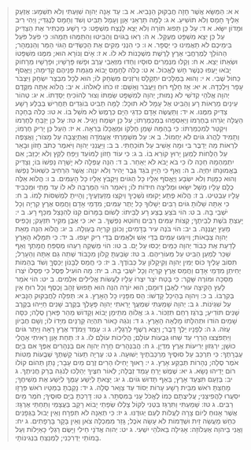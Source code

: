 > א א: הַמַּשָּׂא אֲשֶׁר חָזָה חֲבַקּוּק הַנָּבִיא.
> א ב: עַד אָנָה יְהוָה שִׁוַּעְתִּי וְלֹא תִשְׁמָע:  אֶזְעַק אֵלֶיךָ חָמָס וְלֹא תוֹשִׁיעַ.
> א ג: לָמָּה תַרְאֵנִי אָוֶן וְעָמָל תַּבִּיט וְשֹׁד וְחָמָס לְנֶגְדִּי; וַיְהִי רִיב וּמָדוֹן יִשָּׂא.
> א ד: עַל כֵּן תָּפוּג תּוֹרָה וְלֹא יֵצֵא לָנֶצַח מִשְׁפָּט:  כִּי רָשָׁע מַכְתִּיר אֶת הַצַּדִּיק עַל כֵּן יֵצֵא מִשְׁפָּט מְעֻקָּל.
> א ה: רְאוּ בַגּוֹיִם וְהַבִּיטוּ וְהִתַּמְּהוּ תְּמָהוּ:  כִּי פֹעַל פֹּעֵל בִּימֵיכֶם לֹא תַאֲמִינוּ כִּי יְסֻפָּר.
> א ו: כִּי הִנְנִי מֵקִים אֶת הַכַּשְׂדִּים הַגּוֹי הַמַּר וְהַנִּמְהָר; הַהוֹלֵךְ לְמֶרְחֲבֵי אֶרֶץ לָרֶשֶׁת מִשְׁכָּנוֹת לֹּא לוֹ.
> א ז: אָיֹם וְנוֹרָא הוּא; מִמֶּנּוּ מִשְׁפָּטוֹ וּשְׂאֵתוֹ יֵצֵא.
> א ח: וְקַלּוּ מִנְּמֵרִים סוּסָיו וְחַדּוּ מִזְּאֵבֵי עֶרֶב וּפָשׁוּ פָּרָשָׁיו; וּפָרָשָׁיו מֵרָחוֹק יָבֹאוּ יָעֻפוּ כְּנֶשֶׁר חָשׁ לֶאֱכוֹל.
> א ט: כֻּלֹּה לְחָמָס יָבוֹא מְגַמַּת פְּנֵיהֶם קָדִימָה; וַיֶּאֱסֹף כַּחוֹל שֶׁבִי.
> א י: וְהוּא בַּמְּלָכִים יִתְקַלָּס וְרֹזְנִים מִשְׂחָק לוֹ; הוּא לְכָל מִבְצָר יִשְׂחָק וַיִּצְבֹּר עָפָר וַיִּלְכְּדָהּ.
> א יא: אָז חָלַף רוּחַ וַיַּעֲבֹר וְאָשֵׁם:  זוּ כֹחוֹ לֵאלֹהוֹ.
> א יב: הֲלוֹא אַתָּה מִקֶּדֶם יְהוָה אֱלֹהַי קְדֹשִׁי לֹא נָמוּת; יְהוָה לְמִשְׁפָּט שַׂמְתּוֹ וְצוּר לְהוֹכִיחַ יְסַדְתּוֹ.
> א יג: טְהוֹר עֵינַיִם מֵרְאוֹת רָע וְהַבִּיט אֶל עָמָל לֹא תוּכָל:  לָמָּה תַבִּיט בּוֹגְדִים תַּחֲרִישׁ בְּבַלַּע רָשָׁע צַדִּיק מִמֶּנּוּ.
> א יד: וַתַּעֲשֶׂה אָדָם כִּדְגֵי הַיָּם כְּרֶמֶשׂ לֹא מֹשֵׁל בּוֹ.
> א טו: כֻּלֹּה בְּחַכָּה הֵעֲלָה יְגֹרֵהוּ בְחֶרְמוֹ וְיַאַסְפֵהוּ בְּמִכְמַרְתּוֹ; עַל כֵּן יִשְׂמַח וְיָגִיל.
> א טז: עַל כֵּן יְזַבֵּחַ לְחֶרְמוֹ וִיקַטֵּר לְמִכְמַרְתּוֹ:  כִּי בָהֵמָּה שָׁמֵן חֶלְקוֹ וּמַאֲכָלוֹ בְּרִאָה.
> א יז: הַעַל כֵּן יָרִיק חֶרְמוֹ; וְתָמִיד לַהֲרֹג גּוֹיִם לֹא יַחְמוֹל.
> ב א: עַל מִשְׁמַרְתִּי אֶעֱמֹדָה וְאֶתְיַצְּבָה עַל מָצוֹר; וַאֲצַפֶּה לִרְאוֹת מַה יְדַבֶּר בִּי וּמָה אָשִׁיב עַל תּוֹכַחְתִּי.
> ב ב: וַיַּעֲנֵנִי יְהוָה וַיֹּאמֶר כְּתֹב חָזוֹן וּבָאֵר עַל הַלֻּחוֹת לְמַעַן יָרוּץ קוֹרֵא בוֹ.
> ב ג: כִּי עוֹד חָזוֹן לַמּוֹעֵד וְיָפֵחַ לַקֵּץ וְלֹא יְכַזֵּב; אִם יִתְמַהְמָהּ חַכֵּה לוֹ כִּי בֹא יָבֹא לֹא יְאַחֵר.
> ב ד: הִנֵּה עֻפְּלָה לֹא יָשְׁרָה נַפְשׁוֹ בּוֹ; וְצַדִּיק בֶּאֱמוּנָתוֹ יִחְיֶה.
> ב ה: וְאַף כִּי הַיַּיִן בֹּגֵד גֶּבֶר יָהִיר וְלֹא יִנְוֶה:  אֲשֶׁר הִרְחִיב כִּשְׁאוֹל נַפְשׁוֹ וְהוּא כַמָּוֶת וְלֹא יִשְׂבָּע וַיֶּאֱסֹף אֵלָיו כָּל הַגּוֹיִם וַיִּקְבֹּץ אֵלָיו כָּל הָעַמִּים.
> ב ו: הֲלוֹא אֵלֶּה כֻלָּם עָלָיו מָשָׁל יִשָּׂאוּ וּמְלִיצָה חִידוֹת לוֹ; וְיֹאמַר הוֹי הַמַּרְבֶּה לֹּא לוֹ עַד מָתַי וּמַכְבִּיד עָלָיו עַבְטִיט.
> ב ז: הֲלוֹא פֶתַע יָקוּמוּ נֹשְׁכֶיךָ וְיִקְצוּ מְזַעְזְעֶיךָ; וְהָיִיתָ לִמְשִׁסּוֹת לָמוֹ.
> ב ח: כִּי אַתָּה שַׁלּוֹתָ גּוֹיִם רַבִּים יְשָׁלּוּךָ כָּל יֶתֶר עַמִּים; מִדְּמֵי אָדָם וַחֲמַס אֶרֶץ קִרְיָה וְכָל יֹשְׁבֵי בָהּ.
> ב ט: הוֹי בֹּצֵעַ בֶּצַע רָע לְבֵיתוֹ:  לָשׂוּם בַּמָּרוֹם קִנּוֹ לְהִנָּצֵל מִכַּף רָע.
> ב י: יָעַצְתָּ בֹּשֶׁת לְבֵיתֶךָ; קְצוֹת עַמִּים רַבִּים וְחוֹטֵא נַפְשֶׁךָ.
> ב יא: כִּי אֶבֶן מִקִּיר תִּזְעָק; וְכָפִיס מֵעֵץ יַעֲנֶנָּה.
> ב יב: הוֹי בֹּנֶה עִיר בְּדָמִים; וְכוֹנֵן קִרְיָה בְּעַוְלָה.
> ב יג: הֲלוֹא הִנֵּה מֵאֵת יְהוָה צְבָאוֹת; וְיִיגְעוּ עַמִּים בְּדֵי אֵשׁ וּלְאֻמִּים בְּדֵי רִיק יִעָפוּ.
> ב יד: כִּי תִּמָּלֵא הָאָרֶץ לָדַעַת אֶת כְּבוֹד יְהוָה כַּמַּיִם יְכַסּוּ עַל יָם.
> ב טו: הוֹי מַשְׁקֵה רֵעֵהוּ מְסַפֵּחַ חֲמָתְךָ וְאַף שַׁכֵּר לְמַעַן הַבִּיט עַל מְעוֹרֵיהֶם.
> ב טז: שָׂבַעְתָּ קָלוֹן מִכָּבוֹד שְׁתֵה גַם אַתָּה וְהֵעָרֵל; תִּסּוֹב עָלֶיךָ כּוֹס יְמִין יְהוָה וְקִיקָלוֹן עַל כְּבוֹדֶךָ.
> ב יז: כִּי חֲמַס לְבָנוֹן יְכַסֶּךָּ וְשֹׁד בְּהֵמוֹת יְחִיתַן מִדְּמֵי אָדָם וַחֲמַס אֶרֶץ קִרְיָה וְכָל יֹשְׁבֵי בָהּ.
> ב יח: מָה הוֹעִיל פֶּסֶל כִּי פְסָלוֹ יֹצְרוֹ מַסֵּכָה וּמוֹרֶה שָּׁקֶר:  כִּי בָטַח יֹצֵר יִצְרוֹ עָלָיו לַעֲשׂוֹת אֱלִילִים אִלְּמִים.
> ב יט: הוֹי אֹמֵר לָעֵץ הָקִיצָה עוּרִי לְאֶבֶן דּוּמָם; הוּא יוֹרֶה הִנֵּה הוּא תָּפוּשׂ זָהָב וָכֶסֶף וְכָל רוּחַ אֵין בְּקִרְבּוֹ.
> ב כ: וַיהוָה בְּהֵיכַל קָדְשׁוֹ:  הַס מִפָּנָיו כָּל הָאָרֶץ.
> ג א: תְּפִלָּה לַחֲבַקּוּק הַנָּבִיא עַל שִׁגְיֹנוֹת.
> ג ב: יְהוָה שָׁמַעְתִּי שִׁמְעֲךָ יָרֵאתִי יְהוָה פָּעָלְךָ בְּקֶרֶב שָׁנִים חַיֵּיהוּ בְּקֶרֶב שָׁנִים תּוֹדִיעַ; בְּרֹגֶז רַחֵם תִּזְכּוֹר.
> ג ג: אֱלוֹהַּ מִתֵּימָן יָבוֹא וְקָדוֹשׁ מֵהַר פָּארָן סֶלָה; כִּסָּה שָׁמַיִם הוֹדוֹ וּתְהִלָּתוֹ מָלְאָה הָאָרֶץ.
> ג ד: וְנֹגַהּ כָּאוֹר תִּהְיֶה קַרְנַיִם מִיָּדוֹ לוֹ; וְשָׁם חֶבְיוֹן עֻזֹּה.
> ג ה: לְפָנָיו יֵלֶךְ דָּבֶר; וְיֵצֵא רֶשֶׁף לְרַגְלָיו.
> ג ו: עָמַד וַיְמֹדֶד אֶרֶץ רָאָה וַיַּתֵּר גּוֹיִם וַיִּתְפֹּצְצוּ הַרְרֵי עַד שַׁחוּ גִּבְעוֹת עוֹלָם; הֲלִיכוֹת עוֹלָם לוֹ.
> ג ז: תַּחַת אָוֶן רָאִיתִי אָהֳלֵי כוּשָׁן; יִרְגְּזוּן יְרִיעוֹת אֶרֶץ מִדְיָן.
> ג ח: הֲבִנְהָרִים חָרָה יְהוָה אִם בַּנְּהָרִים אַפֶּךָ אִם בַּיָּם עֶבְרָתֶךָ:  כִּי תִרְכַּב עַל סוּסֶיךָ מַרְכְּבֹתֶיךָ יְשׁוּעָה.
> ג ט: עֶרְיָה תֵעוֹר קַשְׁתֶּךָ שְׁבֻעוֹת מַטּוֹת אֹמֶר סֶלָה; נְהָרוֹת תְּבַקַּע אָרֶץ.
> ג י: רָאוּךָ יָחִילוּ הָרִים זֶרֶם מַיִם עָבָר; נָתַן תְּהוֹם קוֹלוֹ רוֹם יָדֵיהוּ נָשָׂא.
> ג יא: שֶׁמֶשׁ יָרֵחַ עָמַד זְבֻלָה; לְאוֹר חִצֶּיךָ יְהַלֵּכוּ לְנֹגַהּ בְּרַק חֲנִיתֶךָ.
> ג יב: בְּזַעַם תִּצְעַד אָרֶץ; בְּאַף תָּדוּשׁ גּוֹיִם.
> ג יג: יָצָאתָ לְיֵשַׁע עַמֶּךָ לְיֵשַׁע אֶת מְשִׁיחֶךָ; מָחַצְתָּ רֹּאשׁ מִבֵּית רָשָׁע עָרוֹת יְסוֹד עַד צַוָּאר סֶלָה.
> ג יד: נָקַבְתָּ בְמַטָּיו רֹאשׁ פְּרָזָו יִסְעֲרוּ לַהֲפִיצֵנִי; עֲלִיצֻתָם כְּמוֹ לֶאֱכֹל עָנִי בַּמִּסְתָּר.
> ג טו: דָּרַכְתָּ בַיָּם סוּסֶיךָ; חֹמֶר מַיִם רַבִּים.
> ג טז: שָׁמַעְתִּי וַתִּרְגַּז בִּטְנִי לְקוֹל צָלְלוּ שְׂפָתַי יָבוֹא רָקָב בַּעֲצָמַי וְתַחְתַּי אֶרְגָּז:  אֲשֶׁר אָנוּחַ לְיוֹם צָרָה לַעֲלוֹת לְעַם יְגוּדֶנּוּ.
> ג יז: כִּי תְאֵנָה לֹא תִפְרָח וְאֵין יְבוּל בַּגְּפָנִים כִּחֵשׁ מַעֲשֵׂה זַיִת וּשְׁדֵמוֹת לֹא עָשָׂה אֹכֶל; גָּזַר מִמִּכְלָה צֹאן וְאֵין בָּקָר בָּרְפָתִים.
> ג יח: וַאֲנִי בַּיהוָה אֶעְלוֹזָה:  אָגִילָה בֵּאלֹהֵי יִשְׁעִי.
> ג יט: יְהוִה אֲדֹנָי חֵילִי וַיָּשֶׂם רַגְלַי כָּאַיָּלוֹת וְעַל בָּמוֹתַי יַדְרִכֵנִי; לַמְנַצֵּחַ בִּנְגִינוֹתָי.
